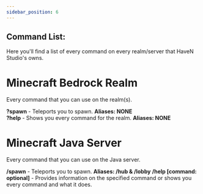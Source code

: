 ```yaml
---
sidebar_position: 6
---
```


## Command List:

Here you'll find a list of every command on every realm/server that HaveN Studio's owns.

# Minecraft Bedrock Realm

Every command that you can use on the realm(s).

**?spawn** - Teleports you to spawn. **Aliases: NONE**                
**?help** - Shows you every command for the realm. **Aliases: NONE**                  

# Minecraft Java Server

Every command that you can use on the Java server.

**/spawn** - Teleports you to spawn. **Aliases: /hub & /lobby**
**/help [command: optional]** - Provides information on the specified command or shows you every command and what it does.

